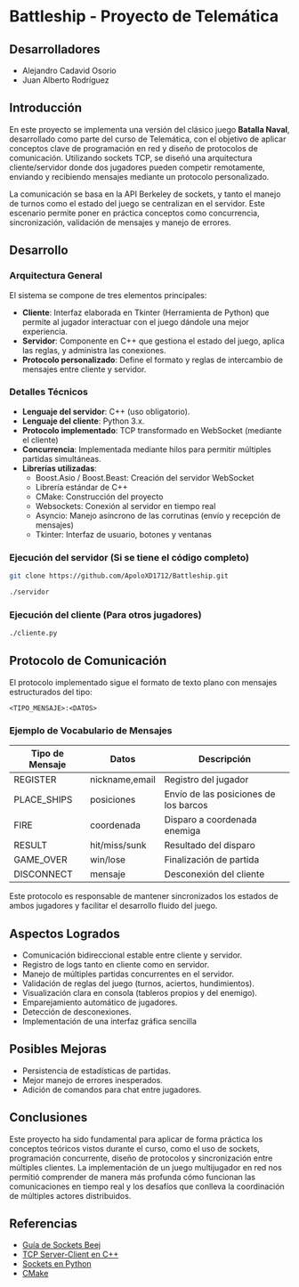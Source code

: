 # Battleship - Proyecto de Telemática

## Desarrolladores

- Alejandro Cadavid Osorio
- Juan Alberto Rodríguez

## Introducción

En este proyecto se implementa una versión del clásico juego **Batalla Naval**, desarrollado como parte del curso de Telemática, con el objetivo de aplicar conceptos clave de programación en red y diseño de protocolos de comunicación. Utilizando sockets TCP, se diseñó una arquitectura cliente/servidor donde dos jugadores pueden competir remotamente, enviando y recibiendo mensajes mediante un protocolo personalizado.

La comunicación se basa en la API Berkeley de sockets, y tanto el manejo de turnos como el estado del juego se centralizan en el servidor. Este escenario permite poner en práctica conceptos como concurrencia, sincronización, validación de mensajes y manejo de errores.

## Desarrollo

### Arquitectura General

El sistema se compone de tres elementos principales:

- **Cliente**: Interfaz elaborada en Tkinter (Herramienta de Python) que permite al jugador interactuar con el juego dándole una mejor experiencia.
- **Servidor**: Componente en C++ que gestiona el estado del juego, aplica las reglas, y administra las conexiones.
- **Protocolo personalizado**: Define el formato y reglas de intercambio de mensajes entre cliente y servidor.

### Detalles Técnicos

- **Lenguaje del servidor**: C++ (uso obligatorio).
- **Lenguaje del cliente**: Python 3.x.
- **Protocolo implementado**: TCP transformado en WebSocket (mediante el cliente)
- **Concurrencia**: Implementada mediante hilos para permitir múltiples partidas simultáneas.
- **Librerías utilizadas**:
  * Boost.Asio / Boost.Beast: Creación del servidor WebSocket
  * Librería estándar de C++
  * CMake: Construcción del proyecto
  * Websockets: Conexión al servidor en tiempo real
  * Asyncio: Manejo asíncrono de las corrutinas (envío y recepción de mensajes)
  * Tkinter: Interfaz de usuario, botones y ventanas

### Ejecución del servidor (Si se tiene el código completo)

```bash
git clone https://github.com/ApoloXD1712/Battleship.git
```

```bash
./servidor
```

### Ejecución del cliente (Para otros jugadores)

```bash
./cliente.py
```

## Protocolo de Comunicación

El protocolo implementado sigue el formato de texto plano con mensajes estructurados del tipo:

```
<TIPO_MENSAJE>:<DATOS>
```

### Ejemplo de Vocabulario de Mensajes

| Tipo de Mensaje | Datos | Descripción |
|------------------|-------|-------------|
| REGISTER         | nickname,email | Registro del jugador |
| PLACE_SHIPS      | posiciones      | Envío de las posiciones de los barcos |
| FIRE             | coordenada      | Disparo a coordenada enemiga |
| RESULT           | hit/miss/sunk   | Resultado del disparo |
| GAME_OVER        | win/lose        | Finalización de partida |
| DISCONNECT       | mensaje         | Desconexión del cliente |

Este protocolo es responsable de mantener sincronizados los estados de ambos jugadores y facilitar el desarrollo fluido del juego.

## Aspectos Logrados

- Comunicación bidireccional estable entre cliente y servidor.
- Registro de logs tanto en cliente como en servidor.
- Manejo de múltiples partidas concurrentes en el servidor.
- Validación de reglas del juego (turnos, aciertos, hundimientos).
- Visualización clara en consola (tableros propios y del enemigo).
- Emparejamiento automático de jugadores.
- Detección de desconexiones.
- Implementación de una interfaz gráfica sencilla

## Posibles Mejoras

- Persistencia de estadísticas de partidas.
- Mejor manejo de errores inesperados.
- Adición de comandos para chat entre jugadores.

## Conclusiones

Este proyecto ha sido fundamental para aplicar de forma práctica los conceptos teóricos vistos durante el curso, como el uso de sockets, programación concurrente, diseño de protocolos y sincronización entre múltiples clientes. La implementación de un juego multijugador en red nos permitió comprender de manera más profunda cómo funcionan las comunicaciones en tiempo real y los desafíos que conlleva la coordinación de múltiples actores distribuidos.

## Referencias

- [Guía de Sockets Beej](https://beej.us/guide/bgnet/)
- [TCP Server-Client en C++](https://www.geeksforgeeks.org/tcp-server-client-implementation-in-c/)
- [Sockets en Python](https://docs.python.org/3/library/socket.html)
- [CMake](https://cmake.org/)



